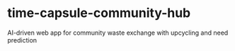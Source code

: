 # time-capsule-community-hub
AI-driven web app for community waste exchange with upcycling and need prediction
